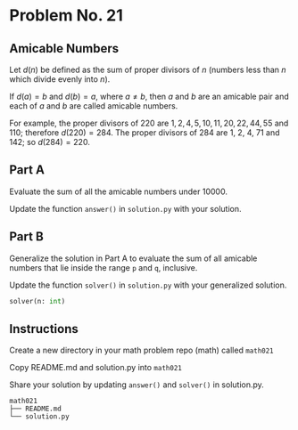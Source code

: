# Problem No. 21

## Amicable Numbers

Let $d(n)$ be defined as the sum of proper divisors of $n$ (numbers less than $n$ which divide evenly into $n$).

If $d(a) = b$ and $d(b) = a$, where $a \ne b$, then $a$ and $b$ are an amicable pair and each of $a$ and $b$ are called amicable numbers.

For example, the proper divisors of $220$ are $1, 2, 4, 5, 10, 11, 20, 22, 44, 55$ and $110$; therefore $d(220) = 284$. The proper divisors of $284$ are $1$, $2$, $4$, $71$ and $142$; so $d(284) = 220$.

## Part A

Evaluate the sum of all the amicable numbers under $10000$.

Update the function `answer()` in `solution.py` with your solution.

## Part B

Generalize the solution in Part A to evaluate the sum of all amicable numbers that lie inside the range `p` and `q`, inclusive.

Update the function `solver()` in `solution.py` with your generalized solution.

```python
solver(n: int)
```

## Instructions

Create a new directory in your math problem repo (math) called `math021`

Copy README.md and solution.py into `math021`

Share your solution by updating `answer()` and `solver()` in solution.py.

```
math021
├── README.md
└── solution.py
``` 

